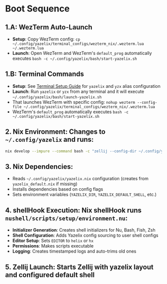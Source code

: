 # Boot Sequence


## 1.A: WezTerm Auto-Launch 
- **Setup**: Copy WezTerm config: `cp ~/.config/yazelix/terminal_configs/wezterm_nix/.wezterm.lua ~/.wezterm.lua`
- **Launch**: Open WezTerm and WezTerm's `default_prog` automatically executes `bash -c ~/.config/yazelix/bash/start-yazelix.sh`

## 1.B: Terminal Commands  
- **Setup**: See [Terminal Setup Guide](./terminal_setup.md) for `yazelix` and `yzx` alias configuration
- **Launch**: Run `yazelix` or `yzx` from any terminal and it will execute `~/.config/yazelix/bash/launch-yazelix.sh`
- That launches WezTerm with specific config: `nohup wezterm --config-file ~/.config/yazelix/terminal_configs/wezterm_nix/.wezterm.lua`
- WezTerm's `default_prog` automatically executes `bash -c ~/.config/yazelix/bash/start-yazelix.sh`

## 2. **Nix Environment**: Changes to `~/.config/yazelix` and runs:
   ```bash
   nix develop --impure --command bash -c "zellij --config-dir ~/.config/yazelix/zellij options --default-cwd $HOME --default-layout yazelix --default-shell $YAZELIX_DEFAULT_SHELL"
   ```

## 3. **Nix Dependencies**: 
   - Reads `~/.config/yazelix/yazelix.nix` configuration (creates from `yazelix_default.nix` if missing)
   - Installs dependencies based on config flags
   - Sets environment variables (`YAZELIX_DIR`, `YAZELIX_DEFAULT_SHELL`, etc.)

## 4. **shellHook Execution**: Nix shellHook runs `nushell/scripts/setup/environment.nu`:
   - **Initializer Generation**: Creates shell initializers for Nu, Bash, Fish, Zsh  
   - **Shell Configuration**: Adds Yazelix config sourcing to user shell configs
   - **Editor Setup**: Sets `EDITOR` to `helix` or `hx`
   - **Permissions**: Makes scripts executable
   - **Logging**: Creates timestamped logs and auto-trims old ones

## 5. **Zellij Launch**: Starts Zellij with yazelix layout and configured default shell 